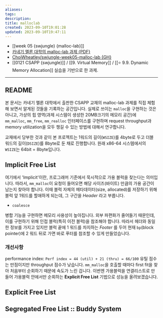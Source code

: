 ```yaml
---
aliases: 
tags: 
description:
title: malloclab
created: 2023-09-10T19:01:28
updated: 2023-09-10T19:47:11
---
```

- [[week 05 {swjungle} {malloc-lab}]]
- [카네기 멜론 대학의 malloc-lab 과제 {PDF}](http://csapp.cs.cmu.edu/3e/malloclab.pdf)
- [ChoiWheatley/swjungle-week05-malloc-lab {GH}](https://github.com/ChoiWheatley/swjungle-week05-malloc-lab)
- [[0121 CSAPP {swjungle}]] / [[9. Virtual Memory]] / [[⭐️ 9.9. Dynamic Memory Allocation]] 실습을 기반으로 한 과제.
___

## README

본 문서는 카네기 멜론 대학에서 출판한 CSAPP 교재의 malloc-lab 과제를 직접 체험해 보면서 알게된 것들을 기록하는 공간입니다. 실제로 쓰이는 `malloc`을 구현하는 것은 아니고, 가상의 힙 영역(과제 시스템이 생성한 20MB크기의 메모리 공간)에 `mm_malloc`, `mm_free`, `mm_realloc` 인터페이스를 구현하며 request throughput과 memory utilization을 모두 챙길 수 있는 방법에 대해서 연구합니다.

교재에서 당부한 것과 같이 본 프로젝트는 1워드의 길이(`WSIZE`)를 4byte로 두고 더블 워드의 길이(`DSIZE`)를 8byte로 둔 채로 진행합니다. 원래 x86-64 시스템에서의 `WSIZE`는 64bit = 8byte입니다.

## Implicit Free List

여기에서 'Implicit'이란, 프로그래머 기준에서 묵시적으로 가용 블럭을 찾는다는 의미입니다. 따라서, `mm_malloc`이 요청이 들어오면 해당 사이즈(바이트) 만큼의 가용 공간이 남는지 찾아야 합니다. 이때 블럭 자체의 메타데이터(size, allocated)를 저장하기 위해 블럭 앞 1워드를 할애하게 되는데, 그 구간을 _Header_ 라고 부릅니다.

- `coalesce`

병합 기능을 구현하면 메모리 사용성이 높아집니다. 외부 파편화가 줄어들기 때문인데, 이를 구현하기 위해 인접 블럭(특히 이전 블럭)을 참조해야 합니다. 따라서 헤더와 동일한 정보를 가지고 있지만 블럭 끝에 1 워드를 차지하는 _Footer_ 를 두어 현재 `bp`(block pointer)에 2 워드 뒤로 가면 바로 푸터를 참조할 수 있게 만들었습니다.

### 개선사항

performance index: `Perf index = 44 (util) + 21 (thru) = 66/100` 유틸 점수는 만점이지만 throughput 점수가 낮습니다. `mm_malloc`을 호출할 때마다 first fit을 찾아 처음부터 순회하기 때문에 속도가 느린 겁니다. 이번엔 가용블럭을 연결리스트로 만들어 가용블럭 안에서만 순회하는 **Explicit Free List** 기법으로 성능을 올려보겠습니다.

## Explicit Free List

## Segregated Free List :: Buddy System
